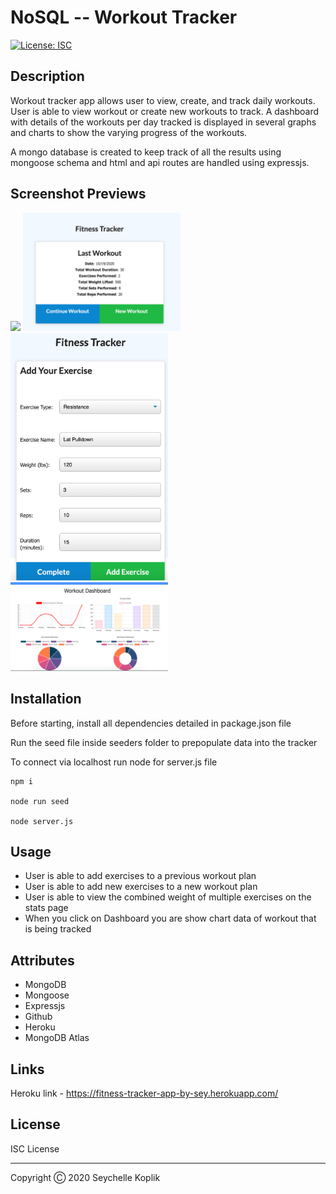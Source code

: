 # NoSQL -- Workout Tracker
[![License: ISC](https://img.shields.io/badge/License-ISC-blue.svg)](https://opensource.org/licenses/ISC)

## Description

Workout tracker app allows user to view, create, and track daily workouts. User is able to view workout or create new workouts to track. A dashboard with details of the workouts per day tracked is displayed in several graphs and charts to show the varying progress of the workouts.

A mongo database is created to keep track of all the results using mongoose schema and html and api routes are handled using expressjs.

## Screenshot Previews
<img src="./public/assets/NoSQL_hw.gif" width="50%">

<img src="./public/assets/trackerss.png" width="50%">

<img src="./public/assets/exercise_ex.png" width="50%">

<img src="./public/assets/trackcharts.png" width="50%">

## Installation

Before starting, install all dependencies detailed in package.json file

Run the seed file inside seeders folder to prepopulate data into the tracker

To connect via localhost run node for server.js file

```shell
npm i

node run seed

node server.js
```

## Usage

- User is able to add exercises to a previous workout plan
- User is able to add new exercises to a new workout plan
- User is able to view the combined weight of multiple exercises on the stats page
- When you click on Dashboard you are show chart data of workout that is being tracked


## Attributes

* MongoDB
* Mongoose
* Expressjs
* Github
* Heroku
* MongoDB Atlas


## Links
Heroku link - <a href="https://fitness-tracker-app-by-sey.herokuapp.com/" target="_blank">https://fitness-tracker-app-by-sey.herokuapp.com/</a>

## License
ISC License

---
Copyright Ⓒ 2020 Seychelle Koplik
